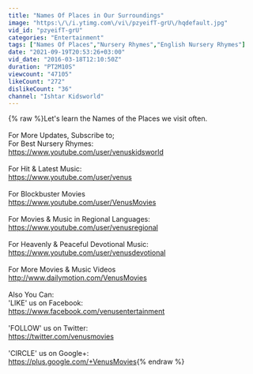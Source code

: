```yaml
---
title: "Names Of Places in Our Surroundings"
image: "https:\/\/i.ytimg.com\/vi\/pzyeifT-grU\/hqdefault.jpg"
vid_id: "pzyeifT-grU"
categories: "Entertainment"
tags: ["Names Of Places","Nursery Rhymes","English Nursery Rhymes"]
date: "2021-09-19T20:53:26+03:00"
vid_date: "2016-03-18T12:10:50Z"
duration: "PT2M10S"
viewcount: "47105"
likeCount: "272"
dislikeCount: "36"
channel: "Ishtar Kidsworld"
---
```

{% raw %}Let's learn the Names of the Places we visit often.<br /><br />For More Updates, Subscribe to;<br />For Best Nursery Rhymes:<br /><a rel="nofollow" target="blank" href="https://www.youtube.com/user/venuskidsworld">https://www.youtube.com/user/venuskidsworld</a><br /><br />For Hit &amp; Latest Music:<br /><a rel="nofollow" target="blank" href="https://www.youtube.com/user/venus">https://www.youtube.com/user/venus</a><br /> <br />For Blockbuster Movies<br /><a rel="nofollow" target="blank" href="https://www.youtube.com/user/VenusMovies">https://www.youtube.com/user/VenusMovies</a><br /> <br />For Movies &amp; Music in Regional Languages: <br /><a rel="nofollow" target="blank" href="https://www.youtube.com/user/venusregional">https://www.youtube.com/user/venusregional</a><br /> <br />For Heavenly &amp; Peaceful Devotional Music:<br /> <a rel="nofollow" target="blank" href="https://www.youtube.com/user/venusdevotional">https://www.youtube.com/user/venusdevotional</a><br /><br />For More Movies &amp; Music Videos<br /><a rel="nofollow" target="blank" href="http://www.dailymotion.com/VenusMovies">http://www.dailymotion.com/VenusMovies</a><br /> <br />Also You Can:<br />'LIKE' us on Facebook: <br /><a rel="nofollow" target="blank" href="https://www.facebook.com/venusentertainment">https://www.facebook.com/venusentertainment</a><br /> <br />'FOLLOW' us on Twitter: <br /><a rel="nofollow" target="blank" href="https://twitter.com/venusmovies">https://twitter.com/venusmovies</a><br /> <br />'CIRCLE' us on Google+:<br /><a rel="nofollow" target="blank" href="https://plus.google.com/+VenusMovies">https://plus.google.com/+VenusMovies</a>{% endraw %}
